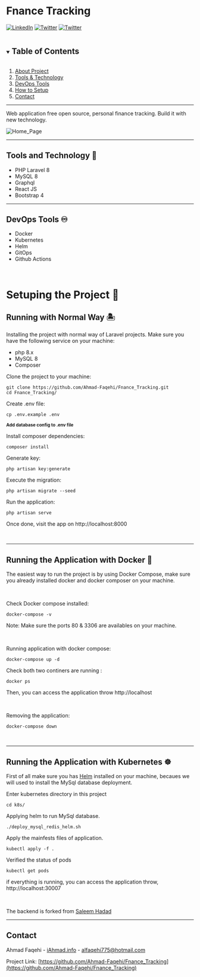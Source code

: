 # Fnance Tracking
[![LinkedIn][linkedin-shield]][linkedin-url]
[![Twitter][twitter-shield]][twittwe-url]
[![Twitter][github-shield]][github-url]

<!-- TABLE OF CONTENTS -->
<details open="open">
  <summary><h2 style="display: inline-block">Table of Contents</h2></summary>
  <ol>
    <li>
      <a href="#about-the-project">About Project</a>
    </li>
    <li>
      <a href="#tools_tech">Tools & Technology</a>
    </li>
    <li>
      <a href="#devops">DevOps Tools</a>
    </li>
    <li>
    <a href="#usage">How to Setup</a>
    </li>
    <li><a href="#contact">Contact</a></li>
  </ol>
</details>

<hr>


Web application free open source, personal finance tracking. Build it with new technology.
<p align="center">

![Home_Page](https://i.imgur.com/U842uyV.jpg)
</p>

<hr>

<!-- Tools and Technology -->
## Tools and Technology 🎯
* []() PHP Laravel 8
* []() MySQL 8
* []() Graphql
* []() React JS
* []()Bootstrap 4

<hr>

<!-- Tools and Technology -->
## DevOps Tools ♾️
* []() Docker
* []() Kubernetes
* []() Helm
* []() GitOps
* []() Github Actions


<br>

<!-- Setup application -->
# Setuping the Project 🚀

## Running with Normal Way  🏝
Installing the project with normal way of Laravel projects. Make sure you have the following service on your machine:

- php 8.x
- MySQL 8
- Composer

Clone the project to your machine:
```shell
git clone https://github.com/Ahmad-Faqehi/Fnance_Tracking.git
cd Fnance_Tracking/
```
Create .env file:
```shell
cp .env.example .env
```
<small><b> Add database config to .env file </b> </small>



Install composer dependencies:
```shell
composer install
```
Generate key:
```shell
php artisan key:generate
```
Execute the migration:
```shell
php artisan migrate --seed
```

Run the application:
```shell
php artisan serve
```
Once done, visit the app on http://localhost:8000

<br>
<hr>

## Running the Application with Docker 🐳

The easiest way to run the project is by using Docker Compose, make sure you already installed docker and docker composer on your machine.

<br>

Check Docker compose installed:
```shell
docker-compose -v
```

Note: Make sure the ports 80 & 3306 are availables on your machine.

<br>

Running application with docker compose:
```shell
docker-compose up -d
```

Check both two continers are running :
```shell
docker ps
```

Then, you can access the application throw http://localhost

<br>

Removing the application:
```shell
docker-compose down
```

<br>
<hr>


## Running the Application with Kubernetes ☸
First of all make sure you has [Helm](https://helm.sh/docs/intro/install/) installed on your machine, becaues we will used to install the MySql database deployment.

Enter kubernetes directory in this project
``` shell
cd k8s/
```

Applying helm to run MySql database.
``` shell
./deploy_mysql_redis_helm.sh
```

Apply the mainfests files of application.
```shell
kubectl apply -f .
```

Verified the status of pods
```shell
kubectl get pods
```
if everything is running, you can access the application throw,<br>
http://localhost:30007

<br>

The backend is forked from [Saleem Hadad](https://github.com/saleem-hadad)

<hr>


<!-- CONTACT -->
## Contact

Ahmad Faqehi - [iAhmad.info](https://iAhmad.info) - alfaqehi775@hotmail.com

Project Link: [https://github.com/Ahmad-Faqehi/Fnance_Tracking](https://github.com/Ahmad-Faqehi/Fnance_Tracking)


<!-- MARKDOWN LINKS & IMAGES -->
<!-- https://www.markdownguide.org/basic-syntax/#reference-style-links -->
[linkedin-shield]: https://img.shields.io/badge/-LinkedIn-black.svg?style=for-the-badge&logo=linkedin&colorB=555
[linkedin-url]: https://linkedin.com/in/ahmad-faqehi
[twitter-shield]: https://img.shields.io/badge/-twitter-black.svg?style=for-the-badge&logo=twitter&colorB=555
[twittwe-url]: https://twitter.com/A_F775
[github-shield]: https://img.shields.io/badge/-github-black.svg?style=for-the-badge&logo=github&colorB=555
[github-url]: https://github.com/Ahmad-Faqehi